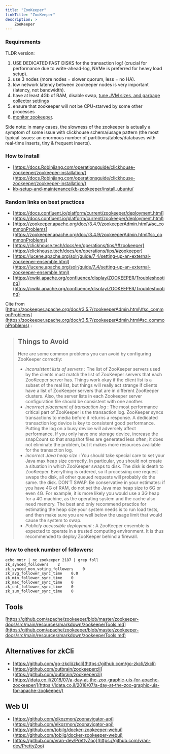 ```yaml
---
title: "ZooKeeper"
linkTitle: "ZooKeeper"
description: >
    ZooKeeper
---
```


### Requirements

TLDR version:

1) USE DEDICATED FAST DISKS for the transaction log! (crucial for performance due to write-ahead-log, NVMe is preferred for heavy load setup).
2) use 3 nodes (more nodes = slower quorum, less = no HA).
3) low network latency between zookeeper nodes is very important (latency, not bandwidth).
4) have at least 4Gb of RAM, disable swap, [tune JVM sizes, and garbage collector settings](https://kb.Robinjiang.com/kb-setup-and-maintenance/kb-zookeeper/jvm-sizes-and-garbage-collector-settings/)
5) ensure that zookeeper will not be CPU-starved by some other processes
6) [monitor zookeeper](https://kb.Robinjiang.com/kb-setup-and-maintenance/kb-zookeeper/zookeeper-monitoring/).

Side note:
in many cases, the slowness of the zookeeper is actually a symptom of some issue with clickhouse schema/usage pattern (the most typical issues: an enormous number of partitions/tables/databases with real-time inserts, tiny & frequent inserts).

### How to install

* [https://docs.Robinjiang.com/operationsguide/clickhouse-zookeeper/zookeeper-installation/](https://docs.Robinjiang.com/operationsguide/clickhouse-zookeeper/zookeeper-installation/)
* [kb-setup-and-maintenance/kb-zookeeper/install_ubuntu/](install_ubuntu.md)

### Random links on best practices

* [https://docs.confluent.io/platform/current/zookeeper/deployment.html](https://docs.confluent.io/platform/current/zookeeper/deployment.html)
* [https://zookeeper.apache.org/doc/r3.4.9/zookeeperAdmin.html\#sc_commonProblems](https://zookeeper.apache.org/doc/r3.4.9/zookeeperAdmin.html#sc_commonProblems)
* [https://clickhouse.tech/docs/en/operations/tips/\#zookeeper](https://clickhouse.tech/docs/en/operations/tips/#zookeeper)
* [https://lucene.apache.org/solr/guide/7_4/setting-up-an-external-zookeeper-ensemble.html](https://lucene.apache.org/solr/guide/7_4/setting-up-an-external-zookeeper-ensemble.html)
* [https://cwiki.apache.org/confluence/display/ZOOKEEPER/Troubleshooting](https://cwiki.apache.org/confluence/display/ZOOKEEPER/Troubleshooting)

Cite from [https://zookeeper.apache.org/doc/r3.5.7/zookeeperAdmin.html\#sc_commonProblems](https://zookeeper.apache.org/doc/r3.5.7/zookeeperAdmin.html#sc_commonProblems) :

> ## Things to Avoid
>
> Here are some common problems you can avoid by configuring ZooKeeper correctly:
>
> * _inconsistent lists of servers_ : The list of ZooKeeper servers used by the clients must match the list of ZooKeeper servers that each ZooKeeper server has. Things work okay if the client list is a subset of the real list, but things will really act strange if clients have a list of ZooKeeper servers that are in different ZooKeeper clusters. Also, the server lists in each Zookeeper server configuration file should be consistent with one another.
> * _incorrect placement of transaction log_ : The most performance critical part of ZooKeeper is the transaction log. ZooKeeper syncs transactions to media before it returns a response. A dedicated transaction log device is key to consistent good performance. Putting the log on a busy device will adversely affect performance. If you only have one storage device, increase the snapCount so that snapshot files are generated less often; it does not eliminate the problem, but it makes more resources available for the transaction log.
> * _incorrect Java heap size_ : You should take special care to set your Java max heap size correctly. In particular, you should not create a situation in which ZooKeeper swaps to disk. The disk is death to ZooKeeper. Everything is ordered, so if processing one request swaps the disk, all other queued requests will probably do the same. the disk. DON'T SWAP. Be conservative in your estimates: if you have 4G of RAM, do not set the Java max heap size to 6G or even 4G. For example, it is more likely you would use a 3G heap for a 4G machine, as the operating system and the cache also need memory. The best and only recommend practice for estimating the heap size your system needs is to run load tests, and then make sure you are well below the usage limit that would cause the system to swap.
> * _Publicly accessible deployment_ : A ZooKeeper ensemble is expected to operate in a trusted computing environment. It is thus recommended to deploy ZooKeeper behind a firewall.


### How to check number of followers:

```
echo mntr | nc zookeeper 2187 | grep foll
zk_synced_followers    2
zk_synced_non_voting_followers    0
zk_avg_follower_sync_time    0.0
zk_min_follower_sync_time    0
zk_max_follower_sync_time    0
zk_cnt_follower_sync_time    0
zk_sum_follower_sync_time    0
```

## Tools

[https://github.com/apache/zookeeper/blob/master/zookeeper-docs/src/main/resources/markdown/zookeeperTools.md](https://github.com/apache/zookeeper/blob/master/zookeeper-docs/src/main/resources/markdown/zookeeperTools.md)

## Alternatives for zkCli

* [https://github.com/go-zkcli/zkcli](https://github.com/go-zkcli/zkcli)
* [https://github.com/outbrain/zookeepercli](https://github.com/outbrain/zookeepercli)
* [https://idata.co.il/2018/07/a-day-at-the-zoo-graphic-uis-for-apache-zookeeper/](https://idata.co.il/2018/07/a-day-at-the-zoo-graphic-uis-for-apache-zookeeper/)

## Web UI

* [https://github.com/elkozmon/zoonavigator-api](https://github.com/elkozmon/zoonavigator-api)
* [https://github.com/tobilg/docker-zookeeper-webui](https://github.com/tobilg/docker-zookeeper-webui)
* [https://github.com/vran-dev/PrettyZoo](https://github.com/vran-dev/PrettyZoo)
